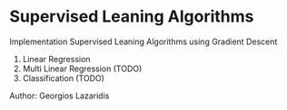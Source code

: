 # Supervised Leaning Algorithms
Implementation Supervised Leaning Algorithms using Gradient Descent

   1. Linear Regression
   2. Multi Linear Regression (TODO)
   3. Classification (TODO)

Author: Georgios Lazaridis
